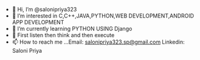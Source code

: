 - 👋 Hi, I’m @salonipriya323
- 👀 I’m interested in C,C++,JAVA,PYTHON,WEB DEVELOPMENT,ANDROID APP DEVELOPMENT
- 🌱 I’m currently learning PYTHON USING Django
- 💞 First listen then think and then execute
- 📫 How to reach me ...Email: salonipriya323.sp@gmail.com
                         Linkedin: Saloni Priya

<!---
salonipriya323/salonipriya323 is a ✨ special ✨ repository because its `README.md` (this file) appears on your GitHub profile.
You can click the Preview link to take a look at your changes.
--->
